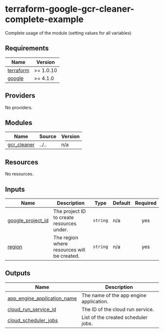 # terraform-google-gcr-cleaner-complete-example

Complete usage of the module (setting values for all variables)

<!-- BEGINNING OF PRE-COMMIT-TERRAFORM DOCS HOOK -->
## Requirements

| Name | Version |
|------|---------|
| <a name="requirement_terraform"></a> [terraform](#requirement\_terraform) | >= 1.0.10 |
| <a name="requirement_google"></a> [google](#requirement\_google) | >= 4.1.0 |

## Providers

No providers.

## Modules

| Name | Source | Version |
|------|--------|---------|
| <a name="module_gcr_cleaner"></a> [gcr\_cleaner](#module\_gcr\_cleaner) | ../.. | n/a |

## Resources

No resources.

## Inputs

| Name | Description | Type | Default | Required |
|------|-------------|------|---------|:--------:|
| <a name="input_google_project_id"></a> [google\_project\_id](#input\_google\_project\_id) | The project ID to create resources under. | `string` | n/a | yes |
| <a name="input_region"></a> [region](#input\_region) | The region where resources will be created. | `string` | n/a | yes |

## Outputs

| Name | Description |
|------|-------------|
| <a name="output_app_engine_application_name"></a> [app\_engine\_application\_name](#output\_app\_engine\_application\_name) | The name of the app engine application. |
| <a name="output_cloud_run_service_id"></a> [cloud\_run\_service\_id](#output\_cloud\_run\_service\_id) | The ID of the cloud run service. |
| <a name="output_cloud_scheduler_jobs"></a> [cloud\_scheduler\_jobs](#output\_cloud\_scheduler\_jobs) | List of the created scheduler jobs. |
<!-- END OF PRE-COMMIT-TERRAFORM DOCS HOOK -->
